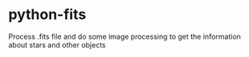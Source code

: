 # python-fits
Process .fits file and do some image processing to get the information about stars and other objects
